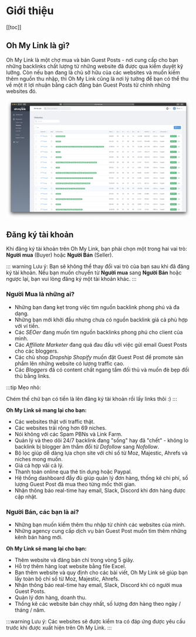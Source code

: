 # Giới thiệu

[[toc]]

## Oh My Link là gì?

Oh My Link là một chợ mua và bán Guest Posts - nơi cung cấp cho bạn những backlinks chất lượng từ những website đã được qua kiểm duyệt kỹ lưỡng. Còn nếu bạn đang là chủ sỡ hữu của các websites và muốn kiếm thêm nguồn thu nhập, thì Oh My Link cũng là nơi lý tưởng để bạn có thể thu về một ít lợi nhuận bằng cách đăng bán Guest Posts từ chính những websites đó.

![Screenshot of Oh My Link](./../assets/img/ohmylink.png)

## Đăng ký tài khoản

Khi đăng ký tài khoản trên Oh My Link, bạn phải chọn một trong hai vai trò: **Người mua** (Buyer) hoặc **Người Bán** (Seller).

::: warning Lưu ý:
Bạn sẽ không thể thay đổi vai trò của bạn sau khi đã đăng ký tài khoản. Nếu bạn muốn chuyển từ **Người mua** sang **Người Bán** hoặc ngược lại, bạn vui lòng đăng ký một tài khoản khác.
:::

### **Người Mua** là những ai?

- Những bạn đang kẹt trong việc tìm nguồn backlink phong phú và đa dạng.
- Những bạn mới khởi đầu nhưng chưa có nguồn backlink giá cả phù hợp với ví tiền.
- Các *SEOer* đang muốn tìm nguồn backlinks phong phú cho client của mình.
- Các *Affiliate Marketer* đang quá đau đầu với việc gửi email Guest Posts cho các bloggers.
- Các chủ shop *Dropship Shopify* muốn đặt Guest Post để promote sản phẩm lên những website có lượng traffic cao.
- Các *Bloggers* đã có content chất ngang tầm đối thủ và muốn đè bẹp đối thủ bằng links.

:::tip Mẹo nhỏ:

Chém thế chứ bạn có tiền là lên đăng ký tài khoản rồi lấy links thôi :)
:::

**Oh My Link sẽ mang lại cho bạn:**

- Các websites thật với traffic thật.
- Các websites trải rộng hơn 69 niches.
- Nói không với các Spam PBNs và Link Farm.
- Quản lý và theo dõi 24/7 backlink đang "sống" hay đã "chết" - không lo backlink bị blogger âm thầm đổi từ *Dofollow* sang *Nofollow*.
- Bộ lọc giúp dễ dàng lựa chọn site với chỉ số từ Moz, Majestic, Ahrefs và niches mong muốn.
- Giá cả hợp vãi cả lý.
- Thanh toán online qua thẻ tín dụng hoặc Paypal.
- Hệ thống dashboard đầy đủ giúp quản lý đơn hàng, thống kê chi phí, số lượng Guest Post đã mua theo từng mốc thời gian.
- Nhận thông báo real-time hay email, Slack, Discord khi đơn hàng được cập nhật.

### **Người Bán**, các bạn là ai?

- Những bạn muốn kiếm thêm thu nhập từ chính các websites của mình.
- Những agency cung cấp dịch vụ bán Guest Post muốn tìm thêm những kênh bán hàng mới.

**Oh My Link sẽ mang lại cho bạn:**
- Thêm website và đăng bán chỉ trong vòng 5 giây.
- Hỗ trợ thêm hàng loạt website bằng file Excel.
- Bạn thêm website và quy định cho các bài viết, Oh My Link sẽ giúp bạn lấy toàn bộ chỉ số từ Moz, Majestic, Ahrefs.
- Nhận thông báo real-time hay email, Slack, Discord khi có người mua Guest Posts.
- Quản lý đơn hàng, doanh thu.
- Thống kê các website bán chạy nhất, số lượng đơn hàng theo ngày / tháng / năm.

:::warning Lưu ý:
Các websites sẽ được kiểm tra có đáp ứng được yêu cầu trước khi được xuất hiện trên Oh My Link.
:::


